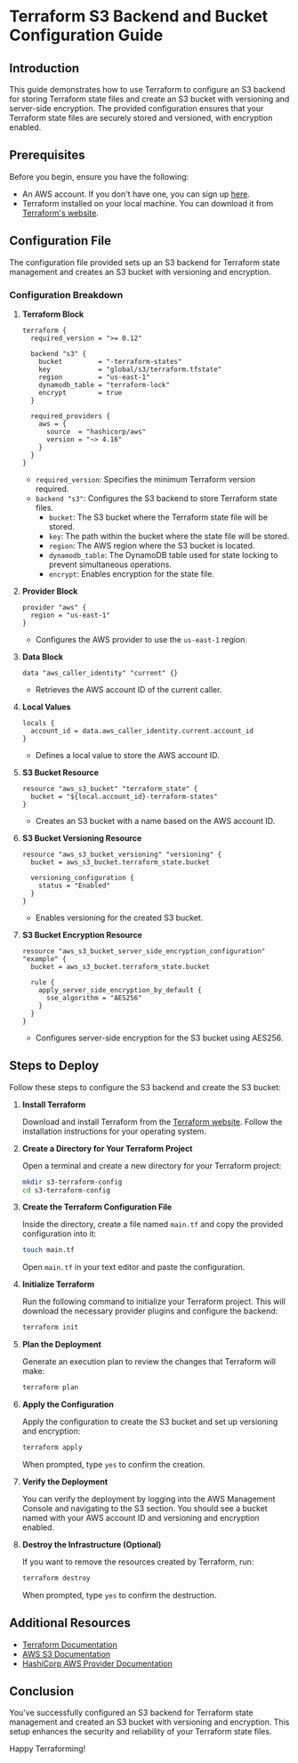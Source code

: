 # Terraform S3 Backend and Bucket Configuration Guide

## Introduction

This guide demonstrates how to use Terraform to configure an S3 backend for storing Terraform state files and create an S3 bucket with versioning and server-side encryption. The provided configuration ensures that your Terraform state files are securely stored and versioned, with encryption enabled.

## Prerequisites

Before you begin, ensure you have the following:
- An AWS account. If you don't have one, you can sign up [here](https://aws.amazon.com/).
- Terraform installed on your local machine. You can download it from [Terraform's website](https://www.terraform.io/downloads.html).

## Configuration File

The configuration file provided sets up an S3 backend for Terraform state management and creates an S3 bucket with versioning and encryption.

### Configuration Breakdown

1. **Terraform Block**

    ```hcl
    terraform {
      required_version = ">= 0.12"

      backend "s3" {
        bucket         = "-terraform-states"
        key            = "global/s3/terraform.tfstate"
        region         = "us-east-1"
        dynamodb_table = "terraform-lock"
        encrypt        = true
      }

      required_providers {
        aws = {
          source  = "hashicorp/aws"
          version = "~> 4.16"
        }
      }
    }
    ```

    - `required_version`: Specifies the minimum Terraform version required.
    - `backend "s3"`: Configures the S3 backend to store Terraform state files.
      - `bucket`: The S3 bucket where the Terraform state file will be stored.
      - `key`: The path within the bucket where the state file will be stored.
      - `region`: The AWS region where the S3 bucket is located.
      - `dynamodb_table`: The DynamoDB table used for state locking to prevent simultaneous operations.
      - `encrypt`: Enables encryption for the state file.

2. **Provider Block**

    ```hcl
    provider "aws" {
      region = "us-east-1"
    }
    ```

    - Configures the AWS provider to use the `us-east-1` region.

3. **Data Block**

    ```hcl
    data "aws_caller_identity" "current" {}
    ```

    - Retrieves the AWS account ID of the current caller.

4. **Local Values**

    ```hcl
    locals {
      account_id = data.aws_caller_identity.current.account_id
    }
    ```

    - Defines a local value to store the AWS account ID.

5. **S3 Bucket Resource**

    ```hcl
    resource "aws_s3_bucket" "terraform_state" {
      bucket = "${local.account_id}-terraform-states"
    }
    ```

    - Creates an S3 bucket with a name based on the AWS account ID.

6. **S3 Bucket Versioning Resource**

    ```hcl
    resource "aws_s3_bucket_versioning" "versioning" {
      bucket = aws_s3_bucket.terraform_state.bucket

      versioning_configuration {
        status = "Enabled"
      }
    }
    ```

    - Enables versioning for the created S3 bucket.

7. **S3 Bucket Encryption Resource**

    ```hcl
    resource "aws_s3_bucket_server_side_encryption_configuration" "example" {
      bucket = aws_s3_bucket.terraform_state.bucket

      rule {
        apply_server_side_encryption_by_default {
          sse_algorithm = "AES256"
        }
      }
    }
    ```

    - Configures server-side encryption for the S3 bucket using AES256.

## Steps to Deploy

Follow these steps to configure the S3 backend and create the S3 bucket:

1. **Install Terraform**

    Download and install Terraform from the [Terraform website](https://www.terraform.io/downloads.html). Follow the installation instructions for your operating system.

2. **Create a Directory for Your Terraform Project**

    Open a terminal and create a new directory for your Terraform project:

    ```sh
    mkdir s3-terraform-config
    cd s3-terraform-config
    ```

3. **Create the Terraform Configuration File**

    Inside the directory, create a file named `main.tf` and copy the provided configuration into it:

    ```sh
    touch main.tf
    ```

    Open `main.tf` in your text editor and paste the configuration.

4. **Initialize Terraform**

    Run the following command to initialize your Terraform project. This will download the necessary provider plugins and configure the backend:

    ```sh
    terraform init
    ```

5. **Plan the Deployment**

    Generate an execution plan to review the changes that Terraform will make:

    ```sh
    terraform plan
    ```

6. **Apply the Configuration**

    Apply the configuration to create the S3 bucket and set up versioning and encryption:

    ```sh
    terraform apply
    ```

    When prompted, type `yes` to confirm the creation.

7. **Verify the Deployment**

    You can verify the deployment by logging into the AWS Management Console and navigating to the S3 section. You should see a bucket named with your AWS account ID and versioning and encryption enabled.

8. **Destroy the Infrastructure (Optional)**

    If you want to remove the resources created by Terraform, run:

    ```sh
    terraform destroy
    ```

    When prompted, type `yes` to confirm the destruction.

## Additional Resources

- [Terraform Documentation](https://www.terraform.io/docs/index.html)
- [AWS S3 Documentation](https://docs.aws.amazon.com/s3/index.html)
- [HashiCorp AWS Provider Documentation](https://registry.terraform.io/providers/hashicorp/aws/latest/docs)

## Conclusion

You've successfully configured an S3 backend for Terraform state management and created an S3 bucket with versioning and encryption. This setup enhances the security and reliability of your Terraform state files.


Happy Terraforming!

